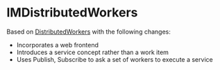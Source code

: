 # IMDistributedWorkers

Based on [DistributedWorkers](http://typesafe.com/activator/template/akka-distributed-workers) with the following changes:
* Incorporates a web frontend 
* Introduces a service concept rather than a work item
* Uses Publish, Subscribe to ask a set of workers to execute a service
